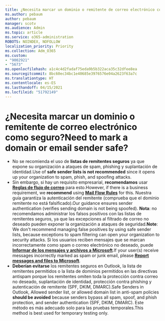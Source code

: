 ```yaml
---
title: ¿Necesita marcar un dominio o remitente de correo electrónico como seguro?
ms.author: pebaum
author: pebaum
manager: scotv
ms.audience: Admin
ms.topic: article
ms.service: o365-administration
ROBOTS: NOINDEX, NOFOLLOW
localization_priority: Priority
ms.collection: Adm_O365
ms.custom:
- "9002921"
- "5673"
ms.openlocfilehash: a1c4c4d2fadaf75eda9b5b322aca35c32dfee8ea
ms.sourcegitcommit: 8bc60ec34bc1e40685e3976576e04a2623f63a7c
ms.translationtype: HT
ms.contentlocale: es-ES
ms.lasthandoff: 04/15/2021
ms.locfileid: "51792149"
---
```

# <a name="need-to-mark-a-domain-or-email-sender-safe"></a><span data-ttu-id="4e79e-102">¿Necesita marcar un dominio o remitente de correo electrónico como seguro?</span><span class="sxs-lookup"><span data-stu-id="4e79e-102">Need to mark a domain or email sender safe?</span></span>

- <span data-ttu-id="4e79e-103">No se recomienda el uso de **listas de remitentes seguros** ya que expone su organización a ataques de spam, phishing y suplantación de identidad.</span><span class="sxs-lookup"><span data-stu-id="4e79e-103">Use of **safe sender lists is not recommended** since it opens up your organization to spam, phish, and spoofing attacks.</span></span>
- <span data-ttu-id="4e79e-104">Sin embargo, si hay un requisito empresarial, **recomendamos** usar **[Reglas de flujo de correo](https://docs.microsoft.com/microsoft-365/security/office-365-security/create-safe-sender-lists-in-office-365?view=o365-worldwide#recommended-use-mail-flow-rules)** para esto.</span><span class="sxs-lookup"><span data-stu-id="4e79e-104">However, if there is a business requirement, we **recommend** using **[Mail Flow Rules](https://docs.microsoft.com/microsoft-365/security/office-365-security/create-safe-sender-lists-in-office-365?view=o365-worldwide#recommended-use-mail-flow-rules)** for this.</span></span> <span data-ttu-id="4e79e-105">Nuestra guía garantiza la autenticación del remitente (comprueba que el dominio remitente no está falsificado).</span><span class="sxs-lookup"><span data-stu-id="4e79e-105">Our guidance ensures sender authentication (verifies sending domain is not being spoofed).</span></span> <span data-ttu-id="4e79e-106">**Nota**: no recomendamos administrar los falsos positivos con las listas de remitentes seguros, ya que las excepciones al filtrado de correo no deseado pueden exponer la organización a ataques de seguridad.</span><span class="sxs-lookup"><span data-stu-id="4e79e-106">**Note**: We don't recommend managing false positives by using safe sender lists, because exceptions to spam filtering can open your organization to security attacks.</span></span> <span data-ttu-id="4e79e-107">Si los usuarios reciben mensajes que se marcan incorrectamente como spam o correo electrónico no deseado, puede **[Informar de los mensajes y archivos a Microsoft](https://protection.office.com/reportsubmission)**.</span><span class="sxs-lookup"><span data-stu-id="4e79e-107">If your user(s) receive messages incorrectly marked as spam or junk email, please **[Report messages and files to Microsoft](https://protection.office.com/reportsubmission)**.</span></span>
- <span data-ttu-id="4e79e-108">**Deberían evitarse** los remitentes seguros en Outlook, la lista de remitentes permitidos o la lista de dominios permitidos en las directivas antispam porque los remitentes omiten toda la protección contra correo no deseado, suplantación de identidad, protección contra phishing y autenticación de remitente (SPF, DKIM, DMARC).</span><span class="sxs-lookup"><span data-stu-id="4e79e-108">Safe Senders in Outlook, Allowed sender list, or allowed domain list in anti-spam policies **should be avoided** because senders bypass all spam, spoof, and phish protection, and sender authentication (SPF, DKIM, DMARC).</span></span> <span data-ttu-id="4e79e-109">Este método es más adecuado solo para las pruebas temporales.</span><span class="sxs-lookup"><span data-stu-id="4e79e-109">This method is best used for temporary testing only.</span></span>
